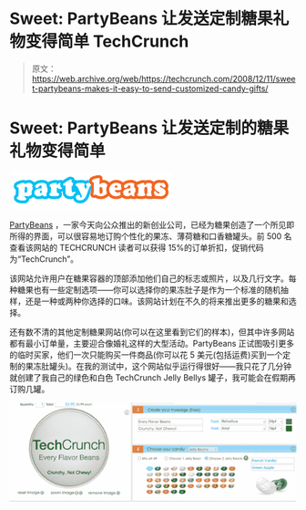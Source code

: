# Sweet: PartyBeans 让发送定制糖果礼物变得简单 TechCrunch

> 原文：<https://web.archive.org/web/https://techcrunch.com/2008/12/11/sweet-partybeans-makes-it-easy-to-send-customized-candy-gifts/>

# Sweet: PartyBeans 让发送定制的糖果礼物变得简单

[![](img/4a08ce796730efddc6c7a563c964bab5.png)](https://web.archive.org/web/20221007144522/http://www.partybeans.com/)

[PartyBeans](https://web.archive.org/web/20221007144522/http://www.partybeans.com/) ，一家今天向公众推出的新创业公司，已经为糖果创造了一个所见即所得的界面，可以很容易地订购个性化的果冻、薄荷糖和口香糖罐头。前 500 名查看该网站的 TECHCRUNCH 读者可以获得 15%的订单折扣，促销代码为“TechCrunch”。

该网站允许用户在糖果容器的顶部添加他们自己的标志或照片，以及几行文字。每种糖果也有一些定制选项——你可以选择你的果冻肚子是作为一个标准的随机抽样，还是一种或两种你选择的口味。该网站计划在不久的将来推出更多的糖果和选择。

还有数不清的其他定制糖果网站(你可以在这里看到它们的样本)，但其中许多网站都有最小订单量，主要迎合像婚礼这样的大型活动。PartyBeans 正试图吸引更多的临时买家，他们一次只能购买一件商品(你可以花 5 美元(包括运费)买到一个定制的果冻肚罐头)。在我的测试中，这个网站似乎运行得很好——我只花了几分钟就创建了我自己的绿色和白色 TechCrunch Jelly Bellys 罐子，我可能会在假期再订购几罐。

![](img/438e8003dd6bdfd067151523d2bc08b0.png)